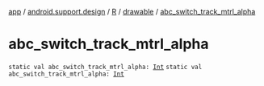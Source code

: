 [app](../../../index.md) / [android.support.design](../../index.md) / [R](../index.md) / [drawable](index.md) / [abc_switch_track_mtrl_alpha](./abc_switch_track_mtrl_alpha.md)

# abc_switch_track_mtrl_alpha

`static val abc_switch_track_mtrl_alpha: `[`Int`](https://kotlinlang.org/api/latest/jvm/stdlib/kotlin/-int/index.html)
`static val abc_switch_track_mtrl_alpha: `[`Int`](https://kotlinlang.org/api/latest/jvm/stdlib/kotlin/-int/index.html)